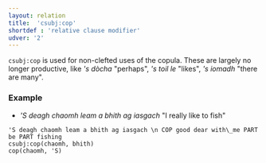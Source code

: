 ```yaml
---
layout: relation
title:  'csubj:cop'
shortdef : 'relative clause modifier'
udver: '2'
---
```


`csubj:cop` is used for non-clefted uses of the copula.
These are largely no longer productive, like _'s dòcha_ "perhaps", _'s toil le_ "likes", _'s iomadh_ "there are many".

### Example

* _'S deagh chaomh leam a bhith ag iasgach_ "I really like to fish"

~~~ sdparse
'S deagh chaomh leam a bhith ag iasgach \n COP good dear with\_me PART be PART fishing
csubj:cop(chaomh, bhith)
cop(chaomh, 'S)
~~~
<!-- Interlanguage links updated Út 9. května 2023, 20:04:09 CEST -->
